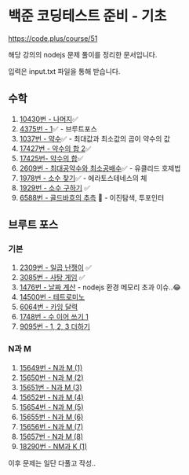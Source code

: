 # 백준 코딩테스트 준비 - 기초

https://code.plus/course/51

해당 강의의 nodejs 문제 풀이를 정리한 문서입니다.

입력은 input.txt 파일을 통해 받습니다.

## 수학

1. [10430번 - 나머지](/Math/10430-remainder.js)✅
2. [4375번 - 1](/Math/4375-1.js)✅ - 브루트포스
3. [1037번 - 약수](/Math/1037-divisor.js)✅ - 최대값과 최소값의 곱이 약수의 값
4. [17427번 - 약수의 합 2](/Math/17427-divisor-sum-2.js)✅
5. [17425번- 약수의 합](/Math/17425-divisor-sum.js)✅
6. [2609번 - 최대공약수와 최소공배수](/Math/2609-gcd-lcm.js)✅ - 유클리드 호제법
7. [1978번 - 소수 찾기](/Math/1978-find-prime.js)✅ - 에라토스테네스의 체
8. [1929번 - 소수 구하기](/Math/1929-find-prime.js) ✅
9. [6588번 - 골드바흐의 추측](/Math/6588-goldbach.js) 💫 - 이진탐색, 투포인터

## 브루트 포스

### 기본

1. [2309번 - 일곱 난쟁이](/BruteForce/2309-seven-dwarfs.js) ✅
2. [3085번 - 사탕 게임](/BruteForce/3085-candy-game.js) ✅
3. [1476번 - 날짜 계산](/BruteForce/1476-date-calc.js) - nodejs 환경 메모리 초과 이슈..😂
4. [14500번 - 테트로미노](/BruteForce/14500-tetromino.js)
5. [6064번 - 카잉 달력](/BruteForce/6064-kaing-calendar.js)
6. [1748번 - 수 이어 쓰기 1](/BruteForce/1748-write-number.js)
7. [9095번 - 1, 2, 3 더하기](/BruteForce/9095-123-add.js)

### N과 M

1. [15649번 - N과 M (1)](/BruteForce/NM/15649-NM-1.js)
2. [15650번 - N과 M (2)](/BruteForce/NM/15650-NM-2.js)
3. [15651번 - N과 M (3)](/BruteForce/NM/15651-NM-3.js)
4. [15652번 - N과 M (4)](/BruteForce/NM/15652-NM-4.js)
5. [15654번 - N과 M (5)](/BruteForce/NM/15654-NM-5.js)
6. [15655번 - N과 M (6)](/BruteForce/NM/15655-NM-6.js)
7. [15656번 - N과 M (7)](/BruteForce/NM/15656-NM-7.js)
8. [15657번 - N과 M (8)](/BruteForce/NM/15657-NM-8.js)
9. [18290번 - NM과 K (1)](/BruteForce/NM/18290-NMK-1.js)

이후 문제는 일단 다풀고 작성..
